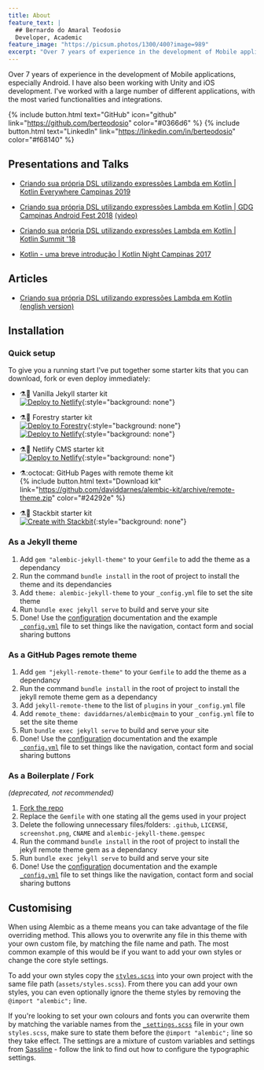 ```yaml
---
title: About
feature_text: |
  ## Bernardo do Amaral Teodosio
  Developer, Academic
feature_image: "https://picsum.photos/1300/400?image=989"
excerpt: "Over 7 years of experience in the development of Mobile applications, especially Android. I have also been working with Unity and iOS development. I've worked with a large number of different applications, with the most varied functionalities and integrations"
---
```


Over 7 years of experience in the development of Mobile applications, especially Android. I have also been working with Unity and iOS development. I've worked with a large number of different applications, with the most varied functionalities and integrations.

{% include button.html text="GitHub" icon="github" link="https://github.com/berteodosio" color="#0366d6" %} {% include button.html text="LinkedIn" link="https://linkedin.com/in/berteodosio" color="#f68140" %}

## Presentations and Talks

- [Criando sua própria DSL utilizando expressões Lambda em Kotlin | Kotlin Everywhere Campinas 2019](https://speakerdeck.com/berteodosio/criando-sua-propria-dsl-utilizando-expressoes-lambda-em-kotlin-kotlin-everywhere-campinas-2019)

- [Criando sua própria DSL utilizando expressões Lambda em Kotlin | GDG Campinas Android Fest 2018](https://speakerdeck.com/berteodosio/criando-sua-propria-dsl-utilizando-expressoes-lambda-em-kotlin-gdg-campinas-androidfest-2018) [(video)](https://www.youtube.com/watch?v=v00Ny0swDYA)

- [Criando sua própria DSL utilizando expressões Lambda em Kotlin | Kotlin Summit '18](https://speakerdeck.com/berteodosio/criando-sua-propria-dsl-utilizando-expressoes-lambda-em-kotlin)

- [Kotlin - uma breve introdução | Kotlin Night Campinas 2017](https://speakerdeck.com/berteodosio/kotlin-uma-breve-introducao)


## Articles

- [Criando sua própria DSL utilizando expressões Lambda em Kotlin](https://medium.com/movile-tech/criando-sua-pr%C3%B3pria-dsl-utilizando-express%C3%B5es-lambda-em-kotlin-ea552497da33) [(english version)](https://medium.com/wavy-engineering/kotlin-create-your-own-dsl-using-lambda-expressions-73e4d27f76e0)

## Installation

### Quick setup

To give you a running start I've put together some starter kits that you can download, fork or even deploy immediately:

- ⚗️🍨 Vanilla Jekyll starter kit  
  [![Deploy to Netlify](https://www.netlify.com/img/deploy/button.svg)](https://app.netlify.com/start/deploy?repository=https://github.com/daviddarnes/alembic-kit){:style="background: none"}
- ⚗️🌲 Forestry starter kit  
  [![Deploy to Forestry](https://assets.forestry.io/import-to-forestry.svg)](https://app.forestry.io/quick-start?repo=daviddarnes/alembic-forestry-kit&engine=jekyll){:style="background: none"}  
  [![Deploy to Netlify](https://www.netlify.com/img/deploy/button.svg)](https://app.netlify.com/start/deploy?repository=https://github.com/daviddarnes/alembic-forestry-kit){:style="background: none"}
- ⚗️💠 Netlify CMS starter kit  
  [![Deploy to Netlify](https://www.netlify.com/img/deploy/button.svg)](https://app.netlify.com/start/deploy?repository=https://github.com/daviddarnes/alembic-netlifycms-kit&stack=cms){:style="background: none"}

- ⚗️:octocat: GitHub Pages with remote theme kit  
  {% include button.html text="Download kit" link="https://github.com/daviddarnes/alembic-kit/archive/remote-theme.zip" color="#24292e" %}
- ⚗️🚀 Stackbit starter kit  
  [![Create with Stackbit](https://assets.stackbit.com/badge/create-with-stackbit.svg)](https://app.stackbit.com/create?theme=https://github.com/daviddarnes/alembic-stackbit-kit){:style="background: none"}

### As a Jekyll theme

1. Add `gem "alembic-jekyll-theme"` to your `Gemfile` to add the theme as a dependancy
2. Run the command `bundle install` in the root of project to install the theme and its dependancies
3. Add `theme: alembic-jekyll-theme` to your `_config.yml` file to set the site theme
4. Run `bundle exec jekyll serve` to build and serve your site
5. Done! Use the [configuration](#configuration) documentation and the example [`_config.yml`](https://github.com/daviddarnes/alembic/blob/master/_config.yml) file to set things like the navigation, contact form and social sharing buttons

### As a GitHub Pages remote theme

1. Add `gem "jekyll-remote-theme"` to your `Gemfile` to add the theme as a dependancy
2. Run the command `bundle install` in the root of project to install the jekyll remote theme gem as a dependancy
3. Add `jekyll-remote-theme` to the list of `plugins` in your `_config.yml` file
4. Add `remote_theme: daviddarnes/alembic@main` to your `_config.yml` file to set the site theme
5. Run `bundle exec jekyll serve` to build and serve your site
6. Done! Use the [configuration](#configuration) documentation and the example [`_config.yml`](https://github.com/daviddarnes/alembic/blob/master/_config.yml) file to set things like the navigation, contact form and social sharing buttons

### As a Boilerplate / Fork

_(deprecated, not recommended)_

1. [Fork the repo](https://github.com/daviddarnes/alembic#fork-destination-box)
2. Replace the `Gemfile` with one stating all the gems used in your project
3. Delete the following unnecessary files/folders: `.github`, `LICENSE`, `screenshot.png`, `CNAME` and `alembic-jekyll-theme.gemspec`
4. Run the command `bundle install` in the root of project to install the jekyll remote theme gem as a dependancy
5. Run `bundle exec jekyll serve` to build and serve your site
6. Done! Use the [configuration](#configuration) documentation and the example [`_config.yml`](https://github.com/daviddarnes/alembic/blob/master/_config.yml) file to set things like the navigation, contact form and social sharing buttons

## Customising

When using Alembic as a theme means you can take advantage of the file overriding method. This allows you to overwrite any file in this theme with your own custom file, by matching the file name and path. The most common example of this would be if you want to add your own styles or change the core style settings.

To add your own styles copy the [`styles.scss`](https://github.com/daviddarnes/alembic/blob/master/assets/styles.scss) into your own project with the same file path (`assets/styles.scss`). From there you can add your own styles, you can even optionally ignore the theme styles by removing the `@import "alembic";` line.

If you're looking to set your own colours and fonts you can overwrite them by matching the variable names from the [`_settings.scss`](https://github.com/daviddarnes/alembic/blob/master/_sass/_settings.scss) file in your own `styles.scss`, make sure to state them before the `@import "alembic";` line so they take effect. The settings are a mixture of custom variables and settings from [Sassline](https://medium.com/@jakegiltsoff/sassline-v2-0-e424b2881e7e) - follow the link to find out how to configure the typographic settings.
